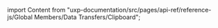 
import Content from "uxp-documentation/src/pages/api-ref/reference-js/Global Members/Data Transfers/Clipboard";

<Content query="product=photoshop"/>
